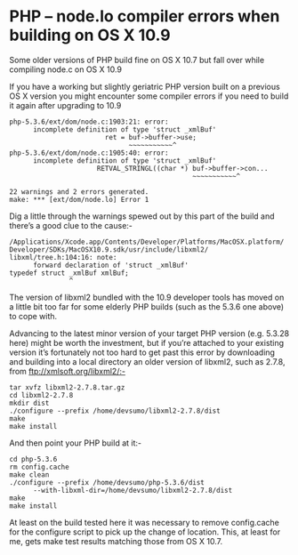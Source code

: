 PHP – node.lo compiler errors when building on OS X 10.9
========================================================

Some older versions of PHP build fine on OS X 10.7 but fall over while compiling node.c on OS X 10.9

If you have a working but slightly geriatric PHP version built on a previous OS X version you might encounter some compiler errors if you need to build it again after upgrading to 10.9

    php-5.3.6/ext/dom/node.c:1903:21: error: 
          incomplete definition of type 'struct _xmlBuf'
                            ret = buf->buffer->use;
                                  ~~~~~~~~~~~^
    php-5.3.6/ext/dom/node.c:1905:40: error: 
          incomplete definition of type 'struct _xmlBuf'
                          RETVAL_STRINGL((char *) buf->buffer->con...
                                                  ~~~~~~~~~~~^
     
    22 warnings and 2 errors generated.
    make: *** [ext/dom/node.lo] Error 1

Dig a little through the warnings spewed out by this part of the build and there’s a good clue to the cause:-

    /Applications/Xcode.app/Contents/Developer/Platforms/MacOSX.platform/
    Developer/SDKs/MacOSX10.9.sdk/usr/include/libxml2/
    libxml/tree.h:104:16: note:
          forward declaration of 'struct _xmlBuf'
    typedef struct _xmlBuf xmlBuf;
                   ^

The version of libxml2 bundled with the 10.9 developer tools has moved on a little bit too far for some elderly PHP builds (such as the 5.3.6 one above) to cope with.

Advancing to the latest minor version of your target PHP version (e.g. 5.3.28 here) might be worth the investment, but if you’re attached to your existing version it’s fortunately not too hard to get past this error by downloading and building into a local directory an older version of libxml2, such as 2.7.8, from ftp://xmlsoft.org/libxml2/:-

    tar xvfz libxml2-2.7.8.tar.gz
    cd libxml2-2.7.8
    mkdir dist
    ./configure --prefix /home/devsumo/libxml2-2.7.8/dist
    make
    make install

And then point your PHP build at it:-

    cd php-5.3.6
    rm config.cache
    make clean
    ./configure --prefix /home/devsumo/php-5.3.6/dist
          --with-libxml-dir=/home/devsumo/libxml2-2.7.8/dist
    make
    make install

At least on the build tested here it was necessary to remove config.cache for the configure script to pick up the change of location. This, at least for me, gets make test results matching those from OS X 10.7.
